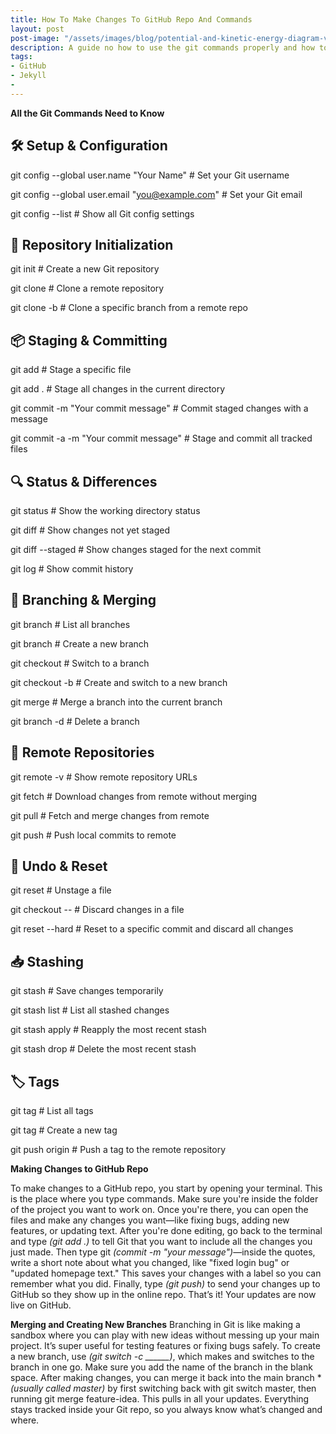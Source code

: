 ```yaml
---
title: How To Make Changes To GitHub Repo And Commands
layout: post
post-image: "/assets/images/blog/potential-and-kinetic-energy-diagram-vector.jpg"
description: A guide no how to use the git commands properly and how to make changes to GitHub repo!
tags:
- GitHub
- Jekyll
- 
---
```


**All the Git Commands Need to Know**

## 🛠️ Setup & Configuration
git config --global user.name "Your Name"         # Set your Git username

git config --global user.email "you@example.com"  # Set your Git email

git config --list                                 # Show all Git config settings

## 📁 Repository Initialization
git init                                          # Create a new Git repository

git clone <repository-url>                        # Clone a remote repository

git clone -b <branch-name> <repository-url>       # Clone a specific branch from a remote repo

## 📦 Staging & Committing
git add <file>                                    # Stage a specific file

git add .                                         # Stage all changes in the current directory

git commit -m "Your commit message"               # Commit staged changes with a message

git commit -a -m "Your commit message"            # Stage and commit all tracked files

## 🔍 Status & Differences
git status                                         # Show the working directory status

git diff                                           # Show changes not yet staged

git diff --staged                                  # Show changes staged for the next commit

git log                                            # Show commit history

## 🌿 Branching & Merging
git branch                                         # List all branches

git branch <new-branch>                            # Create a new branch

git checkout <branch-name>                         # Switch to a branch

git checkout -b <new-branch>                       # Create and switch to a new branch

git merge <branch-name>                            # Merge a branch into the current 
branch

git branch -d <branch-name>                        # Delete a branch

## 🔄 Remote Repositories
git remote -v                                      # Show remote repository URLs

git fetch                                          # Download changes from remote
 without merging

git pull                                           # Fetch and merge changes from 
remote

git push                                           # Push local commits to remote

## 🧹 Undo & Reset
git reset <file>                                   # Unstage a file

git checkout -- <file>                             # Discard changes in a file

git reset --hard <commit-id>                       # Reset to a specific commit and discard all changes

## 📥 Stashing
git stash                                          # Save changes temporarily

git stash list                                     # List all stashed changes

git stash apply                                    # Reapply the most recent stash

git stash drop                                     # Delete the most recent stash


## 🏷️ Tags
git tag                                            # List all tags

git tag <tag-name>                                 # Create a new tag

git push origin <tag-name>                         # Push a tag to the remote 
repository


**Making Changes to GitHub Repo**

To make changes to a GitHub repo, you start by opening your terminal. This is the place where you type commands. Make sure you're inside the folder of the project you want to work on. Once you're there, you can open the files and make any changes you want—like fixing bugs, adding new features, or updating text. After you're done editing, go back to the terminal and type *(git add .)* to tell Git that you want to include all the changes you just made. Then type git *(commit -m "your message")*—inside the quotes, write a short note about what you changed, like "fixed login bug" or "updated homepage text." This saves your changes with a label so you can remember what you did. Finally, type *(git push)* to send your changes up to GitHub so they show up in the online repo. That’s it! Your updates are now live on GitHub.

**Merging and Creating New Branches**
Branching in Git is like making a sandbox where you can play with new ideas without messing up your main project. It’s super useful for testing features or fixing bugs safely. To create a new branch, use *(git switch -c ______)*, which makes and switches to the branch in one go. Make sure you add the name of the branch in the blank space. After making changes, you can merge it back into the main branch **(usually called master)* by first switching back with git switch master, then running git merge feature-idea. This pulls in all your updates. Everything stays tracked inside your Git repo, so you always know what’s changed and where.
